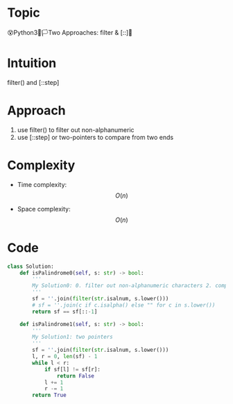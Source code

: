 # Topic
😵Python3🎺🏳️Two Approaches: filter & [::]🎹

# Intuition
filter() and [::step]

# Approach
1. use filter() to filter out non-alphanumeric 
2. use [::step] or two-pointers to compare from two ends

# Complexity
- Time complexity:
$$O(n)$$

- Space complexity:
$$O(n)$$

# Code
```python
class Solution:
	def isPalindrome0(self, s: str) -> bool:
		'''
		My Solution0: 0. filter out non-alphanumeric characters 2. compare with reversed string
		'''
		sf = ''.join(filter(str.isalnum, s.lower()))
		# sf = ''.join(c if c.isalpha() else "" for c in s.lower())
		return sf == sf[::-1]

	def isPalindrome1(self, s: str) -> bool:
		'''
		My Solution1: two pointers
		'''
		sf = ''.join(filter(str.isalnum, s.lower()))
		l, r = 0, len(sf) - 1
		while l < r:
			if sf[l] != sf[r]:
				return False
			l += 1
			r -= 1
		return True
```